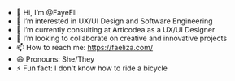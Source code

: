 - 👋 Hi, I’m @FayeEli
- 👀 I’m interested in UX/UI Design and Software Engineering
- 🌱 I’m currently consulting at Articodea as a UX/UI Designer
- 💞️ I’m looking to collaborate on creative and innovative projects
- 📫 How to reach me: https://faeliza.com/
- 😄 Pronouns: She/They
- ⚡ Fun fact: I don't know how to ride a bicycle

<!---
FayeEli/FayeEli is a ✨ special ✨ repository because its `README.md` (this file) appears on your GitHub profile.
You can click the Preview link to take a look at your changes.
--->
